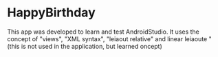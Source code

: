 # HappyBirthday

This app was developed to learn and test AndroidStudio. It uses the concept of "views", "XML syntax", "leiaout relative" and linear leiaoute "(this is not used in the application, but learned oncept)
